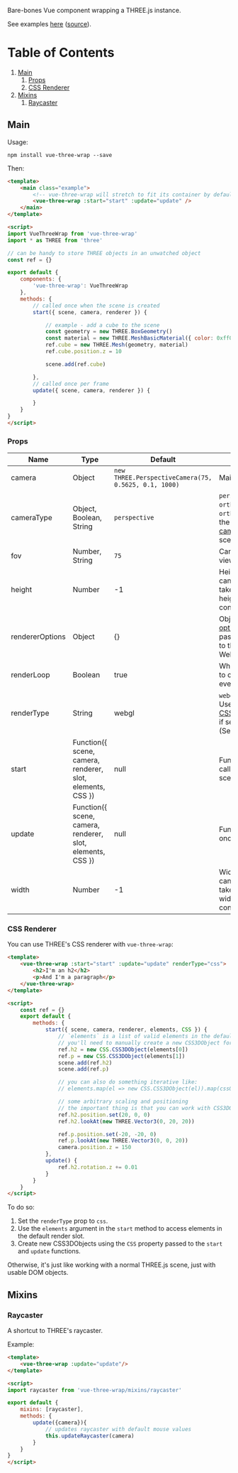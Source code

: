 Bare-bones Vue component wrapping a THREE.js instance.

See examples [here](https://three-examples.netlify.com/) ([source](https://github.com/SaFrMo/threejs-examples/tree/master/src/examples)).

# Table of Contents

1. [Main](#main)
    1. [Props](#props)
    1. [CSS Renderer](#css-renderer)
1. [Mixins](#mixins)
    1. [Raycaster](#raycaster)

## Main

Usage:

`npm install vue-three-wrap --save`

Then:

```html
<template>
    <main class="example">
        <!-- vue-three-wrap will stretch to fit its container by default -->
        <vue-three-wrap :start="start" :update="update" />
    </main>
</template>

<script>
import VueThreeWrap from 'vue-three-wrap'
import * as THREE from 'three'

// can be handy to store THREE objects in an unwatched object
const ref = {}

export default {
    components: {
        'vue-three-wrap': VueThreeWrap
    },
    methods: {
        // called once when the scene is created
        start({ scene, camera, renderer }) {

            // example - add a cube to the scene
            const geometry = new THREE.BoxGeometry()
            const material = new THREE.MeshBasicMaterial({ color: 0xff0000 })
            ref.cube = new THREE.Mesh(geometry, material)
            ref.cube.position.z = 10

            scene.add(ref.cube)

        },
        // called once per frame
        update({ scene, camera, renderer }) {

        }
    }
}
</script>
```

### Props

| Name            | Type                                                       | Default                                              | Notes                                                                                                                                                    |
| --------------- | ---------------------------------------------------------- | ---------------------------------------------------- | -------------------------------------------------------------------------------------------------------------------------------------------------------- |
| camera          | Object                                                     | `new THREE.PerspectiveCamera(75, 0.5625, 0.1, 1000)` | Main camera.                                                                                                                                             |
| cameraType      | Object, Boolean, String                                    | `perspective`                                        | `perspective`, `orthographic`, or `ortho`. Creates the desired [camera](https://threejs.org/docs/index.html#api/en/cameras/Camera) as the scene default. |
| fov             | Number, String                                             | `75`                                                 | Camera field of view.                                                                                                                                    |
| height          | Number                                                     | -1                                                   | Height of the canvas. -1 to take up full height of container.                                                                                            |
| rendererOptions | Object                                                     | {}                                                   | Object of [options](https://threejs.org/docs/#api/en/renderers/WebGLRenderer) to be passed directly to the WebGLRenderer.                                |
| renderLoop      | Boolean                                                    | true                                                 | Whether or not to call `update` every frame.                                                                                                             |
| renderType      | String                                                     | webgl                                                | `webgl` or `css`. Uses the [CSS3DRenderer](https://threejs.org/docs/#examples/renderers/CSS3DRenderer) if set to `css`. (See [below](#css-renderer))     |
| start           | Function({ scene, camera, renderer, slot, elements, CSS }) | null                                                 | Function to be called once at scene creation.                                                                                                            |
| update          | Function({ scene, camera, renderer, slot, elements, CSS }) | null                                                 | Function called once per frame.                                                                                                                          |
| width           | Number                                                     | -1                                                   | Width of the canvas. -1 to take up full width of container.                                                                                              |

### CSS Renderer

You can use THREE's CSS renderer with `vue-three-wrap`:

```html
<template>
    <vue-three-wrap :start="start" :update="update" renderType="css">
        <h2>I'm an h2</h2>
        <p>And I'm a paragraph</p>
    </vue-three-wrap>
</template>

<script>
    const ref = {}
    export default {
        methods: {
            start({ scene, camera, renderer, elements, CSS }) {
                // `elements` is a list of valid elements in the default slot
                // you'll need to manually create a new CSS3DObject for each separate element, then add it to the scene
                ref.h2 = new CSS.CSS3DObject(elements[0])
                ref.p = new CSS.CSS3DObject(elements[1])
                scene.add(ref.h2)
                scene.add(ref.p)

                // you can also do something iterative like:
                // elements.map(el => new CSS.CSS3DObject(el)).map(cssObj => scene.add(cssObj))

                // some arbitrary scaling and positioning
                // the important thing is that you can work with CSS3DObjects just like regular meshes
                ref.h2.position.set(20, 0, 0)
                ref.h2.lookAt(new THREE.Vector3(0, 20, 20))

                ref.p.position.set(-20, -20, 0)
                ref.p.lookAt(new THREE.Vector3(0, 0, 20))
                camera.position.z = 150
            },
            update() {
                ref.h2.rotation.z += 0.01
            }
        }
    }
</script>
```

To do so:

1. Set the `renderType` prop to `css`.
1. Use the `elements` argument in the `start` method to access elements in the default render slot.
1. Create new CSS3DObjects using the `CSS` property passed to the `start` and `update` functions.

Otherwise, it's just like working with a normal THREE.js scene, just with usable DOM objects.

## Mixins

### Raycaster

A shortcut to THREE's raycaster.

Example:

```html
<template>
    <vue-three-wrap :update="update"/>
</template>

<script>
import raycaster from 'vue-three-wrap/mixins/raycaster'

export default {
    mixins: [raycaster],
    methods: {
        update({camera}){
            // updates raycaster with default mouse values
            this.updateRaycaster(camera)
        }
    }
}
</script>
```
